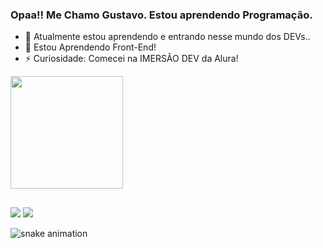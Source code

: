 ### Opaa!! Me Chamo Gustavo. Estou aprendendo Programação.
 
  
- 🌱 Atualmente estou aprendendo e entrando nesse mundo dos DEVs..
- 🤔 Estou Aprendendo Front-End!
- ⚡ Curiosidade: Comecei na IMERSÃO DEV da Alura!


 <div>
  <a href="https://github.com/alvesoff">
  <img height="180em" src="https://github-readme-stats.vercel.app/api?username=alvesoff&show_icons=true&theme=prussian&include_all_commits=true&count_private=true"/>
</div>

  
  ##
 
<div> 
  <a href="https://instagram.com/_alvesoff" target="_blank"><img src="https://img.shields.io/badge/-Instagram-%23E4405F?style=for-the-badge&logo=instagram&logoColor=white" target="_blank"></a>
  <a href="https://www.linkedin.com/in/alvesoff" target="_blank"><img src="https://img.shields.io/badge/-LinkedIn-%230077B5?style=for-the-badge&logo=linkedin&logoColor=white" target="_blank"></a> 
 
</div>

![snake animation](https://github.com/<alvesoff>/<alvesoff>/blob/output/github-contribution-grid-snake2.svg)
